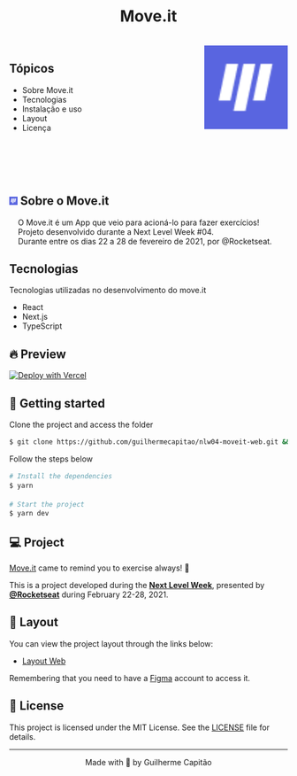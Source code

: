 <h1  align="center">Move.it</h1>
<br>
<img align="right" src="favicon.png" width="30%" alt="Move.it">

<h2>Tópicos</h2> 
<ul>
    <li>Sobre Move.it  </li>
    <li>Tecnologias  </li>
    <li>Instalação e uso</li>
    <li>Layout</li>
    <li>Licença</li>
</ul>

<br><br>
<br><br>

<h2>
   <img src="favicon.png" width="3%" alt="Move.it">
    Sobre o Move.it
</h2>
    &nbsp;&nbsp;&nbsp;  O Move.it é um App que veio para acioná-lo para fazer exercícios!<br>
    &nbsp;&nbsp;&nbsp;  Projeto desenvolvido durante a Next Level Week #04.<br>
    &nbsp;&nbsp;&nbsp;  Durante entre os dias 22 a 28 de fevereiro de 2021, por @Rocketseat.

## Tecnologias

Tecnologias utilizadas no desenvolvimento do move.it

<ul>
    <li>React</li>
    <li>Next.js</li>
    <li>TypeScript</li>
</ul>

## 🔥 Preview

[![Deploy with Vercel](https://vercel.com/button)](https://move-it-ruby-one.vercel.app/)

## 🚀 Getting started

Clone the project and access the folder

```bash
$ git clone https://github.com/guilhermecapitao/nlw04-moveit-web.git && cd nlw04-moveit-web
```

Follow the steps below
```bash
# Install the dependencies
$ yarn

# Start the project
$ yarn dev
```

## 💻 Project

[Move.it](https://move-it-guilhermecapitao.vercel.app/) came to remind you to exercise always! 💜 

This is a project developed during the **[Next Level Week](https://nextlevelweek.com/)**, presented by **[@Rocketseat](https://github.com/Rocketseat)** during February 22-28, 2021.

## 🔖 Layout

You can view the project layout through the links below:

- [Layout Web](https://www.figma.com/file/ge20pu3ofMOKoliUyKx1Nl/Move.it-1.0) 

Remembering that you need to have a [Figma](http://figma.com/) account to access it.

## 📝 License

This project is licensed under the MIT License. See the [LICENSE](LICENSE.md) file for details.


---

<p align="center">Made with 💜 by Guilherme Capitão</p>
